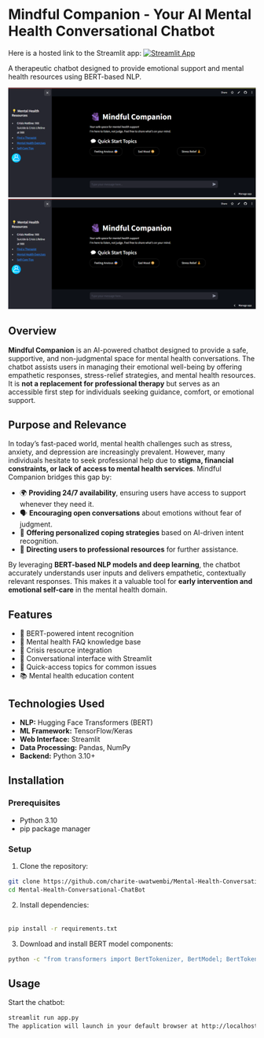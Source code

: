 # Mindful Companion - Your AI Mental Health Conversational Chatbot

Here is a hosted link to the Streamlit app: [![Streamlit App](https://static.streamlit.io/badges/streamlit_badge_black_white.svg)](https://mental-health-conversational-chatbot.streamlit.app/) 

A therapeutic chatbot designed to provide emotional support and mental health resources using BERT-based NLP.

![Chatbot Interface UI](image.png) 
![Chatbot Interface UI](image.png)


##  Overview  

**Mindful Companion** is an AI-powered chatbot designed to provide a safe, supportive, and non-judgmental space for mental health conversations. The chatbot assists users in managing their emotional well-being by offering empathetic responses, stress-relief strategies, and mental health resources. It is **not a replacement for professional therapy** but serves as an accessible first step for individuals seeking guidance, comfort, or emotional support.  

##  Purpose and Relevance  

In today’s fast-paced world, mental health challenges such as stress, anxiety, and depression are increasingly prevalent. However, many individuals hesitate to seek professional help due to **stigma, financial constraints, or lack of access to mental health services**. Mindful Companion bridges this gap by:  

- 🌍 **Providing 24/7 availability**, ensuring users have access to support whenever they need it.  
- 🗣 **Encouraging open conversations** about emotions without fear of judgment.  
- 🧘 **Offering personalized coping strategies** based on AI-driven intent recognition.  
- 📌 **Directing users to professional resources** for further assistance.  

By leveraging **BERT-based NLP models and deep learning**, the chatbot accurately understands user inputs and delivers empathetic, contextually relevant responses. This makes it a valuable tool for **early intervention and emotional self-care** in the mental health domain.  


## Features

- 🤖 BERT-powered intent recognition
- 🧠 Mental health FAQ knowledge base
- 🚨 Crisis resource integration
- 💬 Conversational interface with Streamlit
- 🎯 Quick-access topics for common issues
- 📚 Mental health education content

## Technologies Used

- **NLP:** Hugging Face Transformers (BERT)
- **ML Framework:** TensorFlow/Keras
- **Web Interface:** Streamlit
- **Data Processing:** Pandas, NumPy
- **Backend:** Python 3.10+

## Installation

### Prerequisites
- Python 3.10
- pip package manager

### Setup

1. Clone the repository:
```bash
git clone https://github.com/charite-uwatwembi/Mental-Health-Conversational-ChatBot
cd Mental-Health-Conversational-ChatBot
```

2. Install dependencies:

```bash

pip install -r requirements.txt
```

3. Download and install BERT model components:

```bash
python -c "from transformers import BertTokenizer, BertModel; BertTokenizer.from_pretrained('bert-base-uncased'); BertModel.from_pretrained('bert-base-uncased')"
```

## Usage
Start the chatbot:

```bash
streamlit run app.py
The application will launch in your default browser at http://localhost:8501
```
